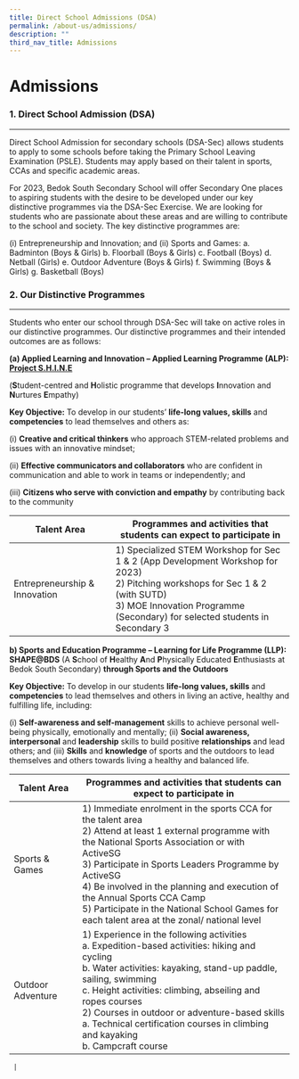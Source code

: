 ```yaml
---
title: Direct School Admissions (DSA)
permalink: /about-us/admissions/
description: ""
third_nav_title: Admissions
---
```

Admissions
==========

### 1. Direct School Admission (DSA)
------------------------------------------------------

Direct School Admission for secondary schools (DSA-Sec) allows students to apply to some schools before taking the Primary School Leaving Examination (PSLE). Students may apply based on their talent in sports, CCAs and specific academic areas.

For 2023, Bedok South Secondary School will offer Secondary One places to aspiring students with the desire to be developed under our key distinctive programmes via the DSA-Sec Exercise. We are looking for students who are passionate about these areas and are willing to contribute to the school and society. The key distinctive programmes are:

(i)	Entrepreneurship and Innovation; and
(ii)	Sports and Games: 
a.	Badminton (Boys &amp; Girls)
b.	Floorball (Boys &amp; Girls)
c.	Football (Boys)
d.	Netball (Girls)
e.	Outdoor Adventure (Boys &amp; Girls)
f.	Swimming (Boys &amp; Girls)
g.	Basketball (Boys)

### 2. Our Distinctive Programmes
------------------------------------------------------

Students who enter our school through DSA-Sec will take on active roles in our distinctive programmes. Our distinctive programmes and their intended outcomes are as follows: 

<b>(a)	Applied Learning and Innovation – Applied Learning Programme (ALP): <u>Project S.H.I.N.E </u></b>

(**S**tudent-centred and **H**olistic programme that develops **I**nnovation and **N**urtures **E**mpathy)

**Key Objective:** To develop in our students’ **life-long values, skills** and **competencies** to lead themselves and others as: 

(i)	**Creative and critical thinkers** who approach STEM-related problems and issues with an innovative mindset;

(ii)	**Effective communicators and collaborators** who are confident in communication and able to work in teams or independently; and

(iii)	**Citizens who serve with conviction and empathy** by contributing back to the community



|Talent Area| Programmes and activities that students can expect to participate in | 
| -------- | -------- | 
| Entrepreneurship &amp; Innovation     | 1)	Specialized STEM Workshop for Sec 1 &amp; 2 (App Development Workshop for 2023) <br>2)	Pitching workshops for Sec 1 &amp; 2 (with SUTD) <br> 3)	MOE Innovation Programme (Secondary) for selected students in Secondary 3  |

**b)	Sports and Education Programme – Learning for Life Programme (LLP): SHAPE@BDS** (A **S**chool of **H**ealthy **A**nd **P**hysically Educated **E**nthusiasts at Bedok South Secondary) <b>through Sports and the Outdoors </b>

**Key Objective:** To develop in our students **life-long values, skills** and **competencies** to lead themselves and others in living an active, healthy and fulfilling life, including:

(i)	**Self-awareness and self-management** skills to achieve personal well-being physically, emotionally and mentally;
(ii)	**Social awareness, interpersonal** and **leadership** skills to build positive **relationships** and lead others; and
(iii)	**Skills** and **knowledge** of sports and the outdoors to lead themselves and others towards living a healthy and balanced life.



| Talent Area | Programmes and activities that students can expect to participate in  | 
| -------- | -------- |
| Sports &amp; Games     | 1)	Immediate enrolment in the sports CCA for the talent area <br>2)	Attend at least 1 external programme with the National Sports Association or with ActiveSG <br>3)	Participate in Sports Leaders Programme by ActiveSG <br>4)	Be involved in the planning and execution of the Annual Sports CCA Camp<br>5)	Participate in the National School Games for each talent area at the zonal/ national level | 
| Outdoor Adventure     | 1)	Experience in the following activities <br> a.	Expedition-based activities: hiking and cycling <br>b.	Water activities: kayaking, stand-up paddle, sailing, swimming <br>c.	Height activities: climbing, abseiling and ropes courses <br> 2)	Courses in outdoor or adventure-based skills<br>a.	Technical certification courses in climbing and kayaking<br>b.	Campcraft course

     |